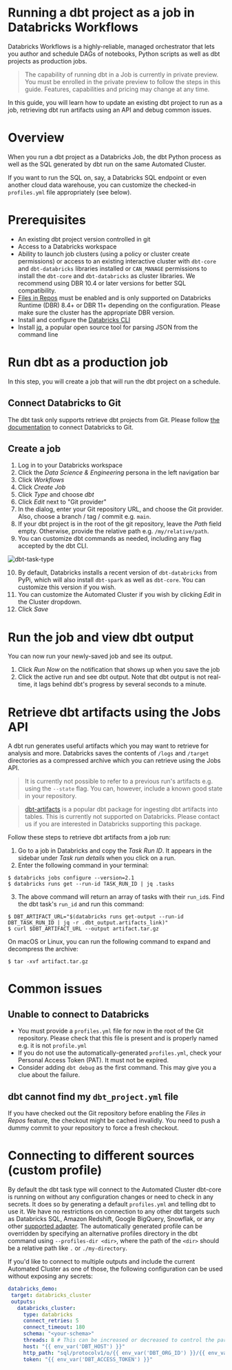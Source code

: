 # Running a dbt project as a job in Databricks Workflows

Databricks Workflows is a highly-reliable, managed orchestrator that lets you author and schedule DAGs of notebooks, Python scripts as well as dbt projects as production jobs.

> The capability of running dbt in a Job is currently in private preview. You must be enrolled in the private preview to follow the steps in this guide. Features, capabilities and pricing may change at any time.

In this guide, you will learn how to update an existing dbt project to run as a job, retrieving dbt run artifacts using an API and debug common issues.

# Overview
When you run a dbt project as a Databricks Job, the dbt Python process as well as the SQL generated by dbt run on the same Automated Cluster.

If you want to run the SQL on, say, a Databricks SQL endpoint or even another cloud data warehouse, you can customize the checked-in `profiles.yml` file appropriately (see below).

# Prerequisites
- An existing dbt project version controlled in git
- Access to a Databricks workspace
- Ability to launch job clusters (using a policy or cluster create permissions) or access to an existing interactive cluster with `dbt-core` and `dbt-databricks` libraries installed or  `CAN_MANAGE` permissions to install the `dbt-core` and `dbt-databricks` as cluster libraries. We recommend using DBR 10.4 or later versions for better SQL compatibility.
- [Files in Repos](https://docs.databricks.com/repos/index.html#enable-support-for-arbitrary-files-in-databricks-repos) must be enabled and is only supported on Databricks Runtime (DBR) 8.4+ or DBR 11+ depending on the configuration. Please make sure the cluster has the appropriate DBR version.
- Install and configure the [Databricks CLI](https://docs.databricks.com/dev-tools/cli/index.html)
- Install [jq](https://stedolan.github.io/jq/download/), a popular open source tool for parsing JSON from the command line

# Run dbt as a production job
In this step, you will create a job that will run the dbt project on a schedule.

## Connect Databricks to Git
The dbt task only supports retrieve dbt projects from Git. Please follow [the documentation](https://docs.databricks.com/repos/index.html#configure-your-git-integration-with-databricks) to connect Databricks to Git.

## Create a job
1. Log in to your Databricks workspace 
2. Click the _Data Science & Engineering_ persona in the left navigation bar
3. Click _Workflows_
4. Click _Create Job_
5. Click _Type_ and choose _dbt_
6. Click _Edit_ next to "Git provider"
7. In the dialog, enter your Git repository URL, and choose the Git provider. Also, choose a branch / tag / commit e.g. `main`.
8. If your dbt project is in the root of the git repository, leave the _Path_ field empty. Otherwise, provide the relative path e.g. `/my/relative/path`.
9. You can customize dbt commands as needed, including any flag accepted by the dbt CLI.

![dbt-task-type](/docs/img/dbt-task-type.png)

10. By default, Databricks installs a recent version of `dbt-databricks` from PyPi, which will also install `dbt-spark` as well as `dbt-core`. You can customize this version if you wish.
11. You can customize the Automated Cluster if you wish by clicking _Edit_ in the Cluster dropdown.
12. Click _Save_

# Run the job and view dbt output
You can now run your newly-saved job and see its output.

1. Click _Run Now_ on the notification that shows up when you save the job
2. Click the active run and see dbt output. Note that dbt output is not real-time, it lags behind dbt's progress by several seconds to a minute.

# Retrieve dbt artifacts using the Jobs API
A dbt run generates useful artifacts which you may want to retrieve for analysis and more. Databricks saves the contents of `/logs` and `/target` directories as a compressed archive which you can retrieve using the Jobs API.

> It is currently not possible to refer to a previous run's artifacts e.g. using the `--state` flag. You can, however, include a known good state in your repository.

> [dbt-artifacts](https://github.com/brooklyn-data/dbt_artifacts) is a popular dbt package for ingesting dbt artifacts into tables. This is currently not supported on Databricks. Please contact us if you are interested in Databricks supporting this package.

Follow these steps to retrieve dbt artifacts from a job run:

1. Go to a job in Databricks and copy the _Task Run ID_. It appears in the sidebar under _Task run details_ when you click on a run.
2. Enter the following command in your terminal:

```nofmt
$ databricks jobs configure --version=2.1
$ databricks runs get --run-id TASK_RUN_ID | jq .tasks
```

3. The above command will return an array of tasks with their `run_id`s. Find the dbt task's `run_id` and run this command:

```nofmt
$ DBT_ARTIFACT_URL="$(databricks runs get-output --run-id DBT_TASK_RUN_ID | jq -r .dbt_output.artifacts_link)"
$ curl $DBT_ARTIFACT_URL --output artifact.tar.gz
```

On macOS or Linux, you can run the following command to expand and decompress the archive:

```nofmt
$ tar -xvf artifact.tar.gz
```

# Common issues
## Unable to connect to Databricks
- You must provide a `profiles.yml` file for now in the root of the Git repository. Please check that this file is present and is properly named e.g. it is not `profile.yml`
- If you do not use the automatically-generated `profiles.yml`, check your Personal Access Token (PAT). It must not be expired.
- Consider adding `dbt debug` as the first command. This may give you a clue about the failure.

## dbt cannot find my `dbt_project.yml` file
If you have checked out the Git repository before enabling the _Files in Repos_ feature, the checkout might be cached invalidly. You need to push a dummy commit to your repository to force a fresh checkout.

# Connecting to different sources (custom profile)
By default the dbt task type will connect to the Automated Cluster dbt-core is running on without any configuration changes or need to check in any secrets. It does so by generating a default `profiles.yml` and telling dbt to use it. We have no restrictions on connection to any other dbt targets such as Databricks SQL, Amazon Redshift, Google BigQuery, Snowflak, or any other [supported adapter](https://docs.getdbt.com/docs/available-adapters). The automatically generated profile can be overridden by specifying an alternative profiles directory in the dbt command using `--profiles-dir <dir>`, where the path of the `<dir>` should be a relative path like `.` or `./my-directory`.

If you'd like to connect to multiple outputs and include the current Automated Cluster as one of those, the following configuration can be used without exposing any secrets:
```yaml
databricks_demo:
 target: databricks_cluster
 outputs:
   databricks_cluster:
     type: databricks
     connect_retries: 5
     connect_timeout: 180
     schema: "<your-schema>"
     threads: 8 # This can be increased or decreased to control the parallism
     host: "{{ env_var('DBT_HOST') }}"
     http_path: "sql/protocolv1/o/{{ env_var('DBT_ORG_ID') }}/{{ env_var('DBT_CLUSTER_ID') }}"
     token: "{{ env_var('DBT_ACCESS_TOKEN') }}"
```